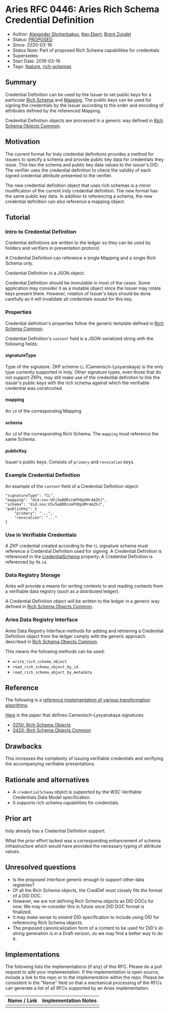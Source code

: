 # Aries RFC 0446: Aries Rich Schema Credential Definition
- Author: [Alexander Shcherbakov](mailto:alexander.shcherbakov@evernym.com), [Ken Ebert](mailto:ken@sovrin.org), [Brent Zundel](mailto:brent.zundel@evernym.com)
- Status: [PROPOSED](/README.md#proposed)
- Since: 2020-03-16
- Status Note: Part of proposed Rich Schema capabilities for credentials 
- Supersedes:
- Start Date: 2019-03-16
- Tags: [feature](/tags.md#feature), [rich-schemas](/tags.md#rich-schemas)

## Summary

Credential Definition can be used by the Issuer to set public keys for a particular
 [Rich Schema](../0281-rich-schemas/README.md)
  and [Mapping](../0445-rich-schema-mapping/README.md).
The public keys can be used for signing the credentials by the Issuer according to the order and encoding of attributes
defined by the referenced Mapping.

Credential Definition objects are processed in a generic way defined in 
[Rich Schema Objects Common](https://github.com/hyperledger/aries-rfcs/tree/master/concepts/0420-rich-schemas-common).


## Motivation


The current format for Indy credential definitions provides a method for
issuers to specify a schema and provide public key data for credentials
they issue. This ties the schema and public key data values to the issuer's
DID. The verifier uses the credential definition to check the validity of
each signed credential attribute presented to the verifier.

The new credential definition object that uses rich schemas is a minor
modification of the current Indy credential definition. The new format has
the same public key data. In addition to referencing a schema, the new
credential definition can also reference a mapping object.

## Tutorial


### Intro to Credential Definition
Credential definitions are written to the ledger so they can be used by holders and verifiers 
in presentation protocol.

A Credential Definition can reference a single Mapping and a single Rich Schema only.

Credential Definition is a JSON object.

Credential Definition should be immutable in most of the cases.
Some application may consider it as a mutable object since the Issuer may rotate
keys present there.
However, rotation of Issuer's keys should be done carefully as it will invalidate all
credentials issued for this key.

### Properties
Credential definition's properties follow the generic template defined in 
[Rich Schema Common](https://github.com/hyperledger/aries-rfcs/tree/master/concepts/0420-rich-schemas-common#how-rich-schema-objects-are-stored-in-the-data-registry).

Credential Definition's `content` field is a JSON-serialized string with the following fields:

#### signatureType
Type of the signature. ZKP scheme `CL` (Camenisch-Lysyanskaya) is the only type currently
supported in Indy. Other signature types, even those that do not support ZKPs, may still
make use of the credential definition to link the issuer's public keys with the rich schema
against which the verifiable credential was constructed.

#### mapping
An `id` of the corresponding Mapping

#### schema
An `id` of the corresponding Rich Schema. The `mapping` must reference the same Schema.

#### publicKey
Issuer's public keys. Consists of `primary` and `revocation` keys.

### Example Credential Definition
An example of the `content` field of a Credential Definition object:
```
"signatureType": "CL",
"mapping": "did:sov:UVj5w8DRzcmPVDpUMr4AZhJ",
"schema": "did:sov:U5x5w8DRzcmPVDpUMr4AZhJ",
"publicKey": {
    "primary": "...",
    "revocation": "..."
}
```

### Use in Verifiable Credentials
A ZKP credential created according to the `CL` signature scheme must reference a Credential Definition used 
for signing. A Credential Definition is referenced in the [credentialSchema](https://www.w3.org/TR/vc-data-model#data-schemas)
property. A Credential Definition is referenced by its `id`.

### Data Registry Storage
Aries will provide a means for writing contexts to and reading contexts
from a verifiable data registry (such as a distributed ledger).

A Credential Definition object will be written to the ledger in a generic way defined in 
[Rich Schema Objects Common](https://github.com/hyperledger/aries-rfcs/tree/master/concepts/0420-rich-schemas-common#how-rich-schema-objects-are-stored-in-the-data-registry).


### Aries Data Registry Interface
Aries Data Registry Interface methods for adding and retrieving a Credential Definition object from the
ledger comply with the generic approach described in [Rich Schema Objects Common](https://github.com/hyperledger/aries-rfcs/tree/master/concepts/0420-rich-schemas-common#aries-data-registry-interface).

This means the following methods can be used:
- `write_rich_schema_object`
- `read_rich_schema_object_by_id`
- `read_rich_schema_object_by_metadata`

## Reference
[reference]: #reference

The following is a 
[reference implementation of various transformation algorithms](https://github.com/sovrin-foundation/aries-credx-framework-rs/blob/master/src/encoding/mod.rs).

[Here](https://www.researchgate.net/publication/220922101_A_Signature_Scheme_with_Efficient_Protocols) is the paper that defines Camenisch-Lysyanskaya signatures.

- [0250: Rich Schema Objects](https://github.com/hyperledger/aries-rfcs/tree/master/concepts/0250-rich-schemas)
- [0420: Rich Schema Objects Common](https://github.com/hyperledger/aries-rfcs/tree/master/concepts/0420-rich-schemas-common) 


## Drawbacks
[drawbacks]: #drawbacks

This increases the complexity of issuing verifiable credentials and
verifiying the accompanying verifiable presentations. 

## Rationale and alternatives

- A `credentialSchema` object is supported by the W3C Verifiable Credentials Data
Model specification.
- It supports rich schema capabilities for credentials.

## Prior art

Indy already has a Credential Definition support. 

What the prior effort lacked was a corresponding enhancement of schema
infrastructure which would have provided the necessary typing of attribute
values.

## Unresolved questions
- Is the proposed interface generic enough to support other data
registries?
- Of all the Rich Schema objects, the CredDef most closely fits the format of a DID DOC.
- However, we are not defining Rich Schema objects as DID DOCs for now. We may re-consider this in future once DID DOC format
is finalized.
- It may make sense to extend DID specification to include using DID for referencing Rich Schema objects.
- The proposed canonicalization form of a content to be used for DID's id-string generation is in a Draft version, so we 
may find a better way to do it.
  
## Implementations

The following lists the implementations (if any) of this RFC. Please do a
pull request to add your implementation. If the implementation is open
source, include a link to the repo or to the implementation within the
repo. Please be consistent in the "Name" field so that a mechanical
processing of the RFCs can generate a list of all RFCs supported by an
Aries implementation.

Name / Link | Implementation Notes
--- | ---
 |  | 

